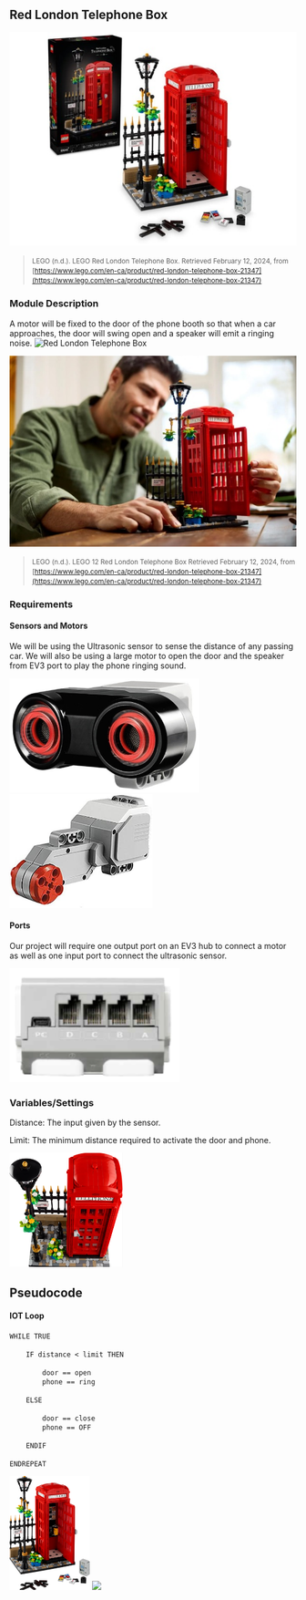 ## Red London Telephone Box

![Red London Telephone Box](images/phonebooth.jpg)

> <small>LEGO (n.d.). LEGO Red London Telephone Box. Retrieved February 12, 2024, from [https://www.lego.com/en-ca/product/red-london-telephone-box-21347](https://www.lego.com/en-ca/product/red-london-telephone-box-21347)</small>

### Module Description

A motor will be fixed to the door of the phone booth so that when a car approaches, the door will swing open and a speaker will emit a ringing noise.
![Red London Telephone Box](https://www.lego.com/en-ca/product/red-london-telephone-box-21347)

![Red London Telephone Box](images/phoneboothtwo.jpg)

> <small>LEGO (n.d.). LEGO 12 Red London Telephone Box Retrieved February 12, 2024, from [https://www.lego.com/en-ca/product/red-london-telephone-box-21347](https://www.lego.com/en-ca/product/red-london-telephone-box-21347)</small>


### Requirements

#### Sensors and Motors

We will be using the Ultrasonic sensor to sense the distance of any passing car.
We will also be using a large motor to open the door and the speaker from EV3 port to play the phone ringing sound.

<img src="images/ultrasonic-sensor.jpeg" height="200">
<img src="images/servo-motor.jpeg" height="200">

#### Ports

Our project will require one output port on an EV3 hub to connect a motor as well as one input port to connect the ultrasonic sensor.

<img src="images/ports-motors.png" height="200">

### Variables/Settings

Distance: The input given by the sensor.

Limit: The minimum distance required to activate the door and phone.

<img src="images/phonebooth-three.png" height="200">

## Pseudocode

#### IOT Loop

```pseudocode
WHILE TRUE

    IF distance < limit THEN

        door == open
        phone == ring

    ELSE

        door == close
        phone == OFF

    ENDIF

ENDREPEAT
```
<img src="images/booth-four.png" height="200">

<a href="https://brickmmo.com">
<img src="https://brickmmo.com/images/brickmmo-logo-horizontal.jpg" width="100">
</a>
